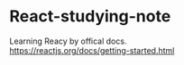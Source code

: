# React-studying-note

Learning Reacy by offical docs. <br />
https://reactjs.org/docs/getting-started.html
